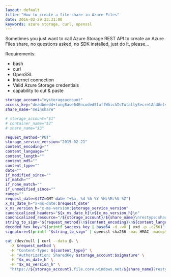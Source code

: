 ```yaml
---
layout: default
title: "How to create a file share in Azure Files"
date: 2016-02-29 23:31:00
keywords: azure storage, curl, openssl
---
```


<!-- <blockquote class="twitter-tweet" lang="en"><p>How to configure <a href="https://twitter.com/Akamai">@Akamai</a> for<a href="https://twitter.com/Azure">@Azure</a> Media Services - A quick introduction <a href="http://blog.geuer-pollmann.de/blog/2016/01/27/configure-akamai-cdn-for-azure-media-services/">http://blog.geuer-pollmann.de/blog/2016/01/27/configure-akamai-cdn-for-azure-media-services/</a></p>&mdash; Chris Geuer-Pollmann (@chgeuer) <a href="https://twitter.com/chgeuer/status/692355042691715073">27. January 2016</a></blockquote>
<script async src="//platform.twitter.com/widgets.js" charset="utf-8"></script> -->

Sometimes you just want to call Azure Storage REST API to create an Azure Files share, no questions asked, no SDK installed, just do it, please... 

Requirements: 

- bash
- curl
- OpenSSL
- Internet connection
- Valid Azure Storage credentials
- capability to cut & paste

```bash
storage_account="mystorageaccount"
access_key="deadbeedd+longBase64EncodedStuffWhichIsTotallySecretAndGetsInjectedViaCustomScriptExte=="
share_name="meinshare"

# storage_account="$1"
# container_name="$2"
# share_name="$3"

request_method="PUT"
storage_service_version="2015-02-21"
content_encoding=""
content_language=""
content_length=""
content_md5=""
content_type=""
date=""
if_modified_since=""
if_match=""
if_none_match=""
if_unmodified_since=""
range=""
request_date=$(TZ=GMT date "+%a, %d %h %Y %H:%M:%S %Z")
x_ms_date_h="x-ms-date:$request_date"
x_ms_version_h="x-ms-version:$storage_service_version"
canonicalized_headers="${x_ms_date_h}\n${x_ms_version_h}\n"
canonicalized_resource="/${storage_account}/${share_name}\nrestype:share"
string_to_sign="${request_method}\n${content_encoding}\n${content_language}\n${content_length}\n${content_md5}\n${content_type}\n${date}\n${if_modified_since}\n${if_match}\n${if_none_match}\n${if_unmodified_since}\n${range}\n${canonicalized_headers}${canonicalized_resource}"
decoded_hex_key="$(printf $access_key | base64 -d -w0 | xxd -p -c256)"
signature=$(printf "$string_to_sign" | openssl sha256 -mac HMAC -macopt "hexkey:$decoded_hex_key" -binary | base64 -w0)

cat /dev/null | curl --data @- \
  -X $request_method \
  -H "Content-Type: ${content_type}" \
  -H "Authorization: SharedKey $storage_account:$signature" \
  -H "$x_ms_date_h" \
  -H "$x_ms_version_h" \
  "https://${storage_account}.file.core.windows.net/${share_name}?restype=share"
```
